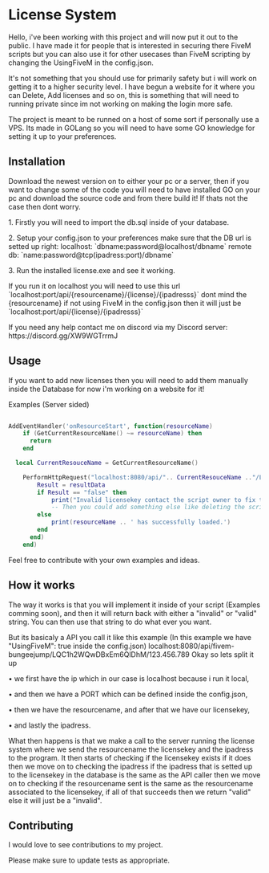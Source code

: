 # License System
<p>Hello, i've been working with this project and will now put it out to the public.
I have made it for people that is interested in securing there FiveM scripts but you can also use it for other usecases than FiveM scripting by changing the UsingFiveM in the config.json.</p>

<p>It's not something that you should use for primarily safety but i will work on getting it to a higher security level. I have begun a website for it where you can Delete, Add licenses and so on, this is something that will need to running private since im not working on making the login more safe.</p>

<p>The project is meant to be runned on a host of some sort if personally use a VPS. Its made in GOLang so you will need to have some GO knowledge for setting it up to your preferences.</p>

## Installation

<p>Download the newest version on <github.link> to either your pc or a server, then if you want to change some of the code you will need to have installed GO on your pc and download the source code and from there build it! If thats not the case then dont worry.</p>

<p>1. Firstly you will need to import the db.sql inside of your database.</p>

<p>2. Setup your config.json to your preferences make sure that the DB url is setted up right: 
localhost: `dbname:password@localhost/dbname` remote db: `name:password@tcp(ipadress:port)/dbname`</p>

<p>3. Run the installed license.exe and see it working.</p>

<p>If you run it on localhost you will need to use this url `localhost:port/api/{resourcename}/{license}/{ipadresss}` dont mind the {resourcename} if not using FiveM in the config.json then it will just be `localhost:port/api/{license}/{ipadresss}`</p>

<p>If you need any help contact me on discord via my Discord server: https://discord.gg/XW9WGTrrmJ</p>

## Usage
<p>If you want to add new licenses then you will need to add them manually inside the Database for now i'm working on a website for it!</p>

<h8>Examples (Server sided)</h8>
```lua

AddEventHandler('onResourceStart', function(resourceName)
    if (GetCurrentResourceName() ~= resourceName) then
      return
    end

  local CurrentResouceName = GetCurrentResourceName()

    PerformHttpRequest("localhost:8080/api/".. CurrentResouceName .."/LQC1h2WQwDBxEm6QlDhM/123.456.789", function (errorCode, resultData, resultHeaders, errorData)
        Result = resultData
        if Result == "false" then 
            print("Invalid licensekey contact the script owner to fix this issue!")
            -- Then you could add something else like deleting the script or something
        else    
            print(resourceName .. ' has successfully loaded.')
        end
      end)
    end)

```

<p>Feel free to contribute with your own examples and ideas.</p>

## How it works
<p>The way it works is that you will implement it inside of your script (Examples comming soon), and then it will return back with either a "invalid" or "valid" string.
You can then use that string to do what ever you want.</p> 

<p>But its basicaly a API you call it like this example (In this example we have "UsingFiveM": true inside the config.json) localhost:8080/api/fivem-bungeejump/LQC1h2WQwDBxEm6QlDhM/123.456.789 
Okay so lets split it up</p> 
<p>• we first have the ip which in our case is localhost because i run it local,</p> 
<p>• and then we have a PORT which can be defined inside the config.json,</p>
<p>• then we have the resourcename, and after that we have our licensekey,</p>
<p>• and lastly the ipadress.</p>

<p>What then happens is that we make a call to the server running the license system where we send the resourcename the licensekey and the ipadress to the program. It then starts of checking if the licensekey exists if it does then we move on to checking the ipadress if the ipadress that is setted up to the licensekey in the database is the same as the API caller then we move on to checking if the resourcename sent is the same as the resourcename associated to the licensekey, if all of that succeeds then we return "valid" else it will just be a "invalid".
</p>

## Contributing

<p>I would love to see contributions to my project.</p>

<p>Please make sure to update tests as appropriate.</p>
